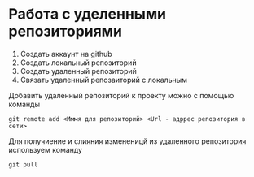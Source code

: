 # Работа с уделенными репозиториями 

1. Создать аккаунт на github
2. Создать локальный репозиторий 
3. Создать удаленный репозиторий 
4. Связать удаленный репозаиторий с локальным

Добавить удаленный репозиторий к проекту можно с помощью команды
```
git remote add <Иммя для репозиторий> <Url - адррес репозитория в сети>
```
Для получиение и слияния измененицй из удаленного репозитория используем команду 
```
git pull
```
